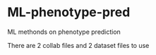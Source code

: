 # ML-phenotype-pred
ML methonds on phenotype prediction

There are 2 collab files and 2 dataset files to use
